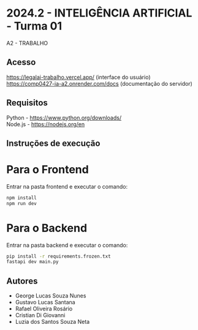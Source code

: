 # 2024.2 - INTELIGÊNCIA ARTIFICIAL - Turma 01
A2 - TRABALHO

## Acesso
https://legalai-trabalho.vercel.app/ (interface do usuário)  
https://comp0427-ia-a2.onrender.com/docs (documentação do servidor)

## Requisitos

Python - https://www.python.org/downloads/  
Node.js - https://nodejs.org/en

## Instruções de execução
# Para o Frontend
Entrar na pasta frontend e executar o comando:
```bash
npm install
npm run dev
```
# Para o Backend
Entrar na pasta backend e executar o comando:
```bash
pip install -r requirements.frozen.txt
fastapi dev main.py
```

## Autores

- George Lucas Souza Nunes
- Gustavo Lucas Santana
- Rafael Oliveira Rosário
- Cristian Di Giovanni
- Luzia dos Santos Souza Neta
